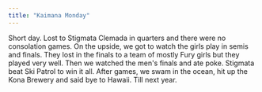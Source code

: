 ```yaml
---
title: "Kaimana Monday"
---
```


Short day. Lost to Stigmata Clemada in quarters and there were no consolation games. On the upside, we got to watch the girls play in semis and finals. They lost in the finals to a team of mostly Fury girls but they played very well. Then we watched the men's finals and ate poke. Stigmata beat Ski Patrol to win it all. After games, we swam in the ocean, hit up the Kona Brewery and said bye to Hawaii. Till next year.
